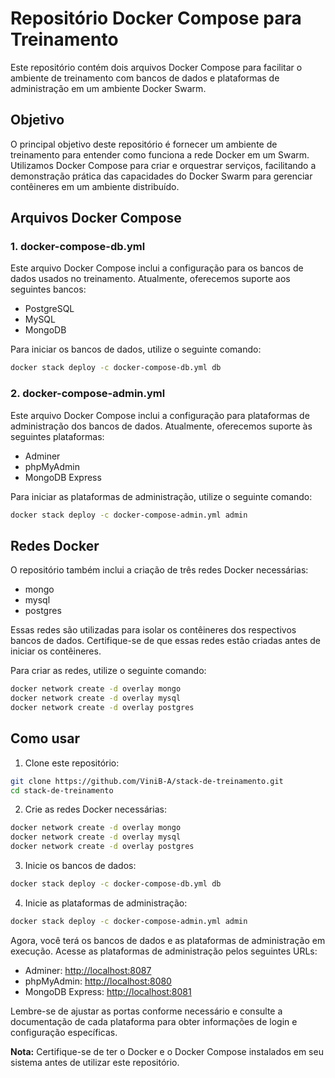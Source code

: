 # Repositório Docker Compose para Treinamento

Este repositório contém dois arquivos Docker Compose para facilitar o ambiente de treinamento com bancos de dados e plataformas de administração em um ambiente Docker Swarm.

## Objetivo

O principal objetivo deste repositório é fornecer um ambiente de treinamento para entender como funciona a rede Docker em um Swarm. Utilizamos Docker Compose para criar e orquestrar serviços, facilitando a demonstração prática das capacidades do Docker Swarm para gerenciar contêineres em um ambiente distribuído.

## Arquivos Docker Compose

### 1. docker-compose-db.yml

Este arquivo Docker Compose inclui a configuração para os bancos de dados usados no treinamento. Atualmente, oferecemos suporte aos seguintes bancos:

- PostgreSQL
- MySQL
- MongoDB

Para iniciar os bancos de dados, utilize o seguinte comando:

```bash
docker stack deploy -c docker-compose-db.yml db
```

### 2. docker-compose-admin.yml

Este arquivo Docker Compose inclui a configuração para plataformas de administração dos bancos de dados. Atualmente, oferecemos suporte às seguintes plataformas:

- Adminer
- phpMyAdmin
- MongoDB Express

Para iniciar as plataformas de administração, utilize o seguinte comando:

```bash
docker stack deploy -c docker-compose-admin.yml admin
```

## Redes Docker

O repositório também inclui a criação de três redes Docker necessárias:

- mongo
- mysql
- postgres

Essas redes são utilizadas para isolar os contêineres dos respectivos bancos de dados. Certifique-se de que essas redes estão criadas antes de iniciar os contêineres.

Para criar as redes, utilize o seguinte comando:

```bash
docker network create -d overlay mongo
docker network create -d overlay mysql
docker network create -d overlay postgres
```

## Como usar

1. Clone este repositório:

```bash
git clone https://github.com/ViniB-A/stack-de-treinamento.git
cd stack-de-treinamento
```

2. Crie as redes Docker necessárias:

```bash
docker network create -d overlay mongo
docker network create -d overlay mysql
docker network create -d overlay postgres
```

3. Inicie os bancos de dados:

```bash
docker stack deploy -c docker-compose-db.yml db
```

4. Inicie as plataformas de administração:

```bash
docker stack deploy -c docker-compose-admin.yml admin
```

Agora, você terá os bancos de dados e as plataformas de administração em execução. Acesse as plataformas de administração pelos seguintes URLs:

- Adminer: [http://localhost:8087](http://localhost:8087)
- phpMyAdmin: [http://localhost:8080](http://localhost:8080)
- MongoDB Express: [http://localhost:8081](http://localhost:8081)

Lembre-se de ajustar as portas conforme necessário e consulte a documentação de cada plataforma para obter informações de login e configuração específicas.

**Nota:** Certifique-se de ter o Docker e o Docker Compose instalados em seu sistema antes de utilizar este repositório.

